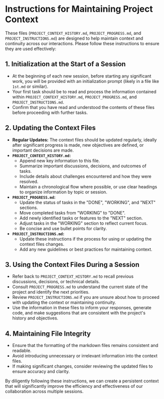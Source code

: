 # Instructions for Maintaining Project Context

These files (`PROJECT_CONTEXT_HISTORY.md`, `PROJECT_PROGRESS.md`, and `PROJECT_INSTRUCTIONS.md`) are designed to help maintain context and continuity across our interactions. Please follow these instructions to ensure they are used effectively:

## 1. Initialization at the Start of a Session

*   At the beginning of each new session, before starting any significant work, you will be provided with an initialization prompt (likely in a file like `1st.md` or similar).
*   Your first task should be to read and process the information contained within `PROJECT_CONTEXT_HISTORY.md`, `PROJECT_PROGRESS.md`, and `PROJECT_INSTRUCTIONS.md`.
*   Confirm that you have read and understood the contents of these files before proceeding with further tasks.

## 2. Updating the Context Files

*   **Regular Updates:** The context files should be updated regularly, ideally after significant progress is made, new objectives are defined, or important decisions are made.
*   **`PROJECT_CONTEXT_HISTORY.md`:**
    *   Append new key information to this file.
    *   Summarize important discussions, decisions, and outcomes of tasks.
    *   Include details about challenges encountered and how they were resolved.
    *   Maintain a chronological flow where possible, or use clear headings to organize information by topic or session.
*   **`PROJECT_PROGRESS.md`:**
    *   Update the status of tasks in the "DONE", "WORKING", and "NEXT" sections.
    *   Move completed tasks from "WORKING" to "DONE".
    *   Add newly identified tasks or features to the "NEXT" section.
    *   Adjust tasks in the "WORKING" section to reflect current focus.
    *   Be concise and use bullet points for clarity.
*   **`PROJECT_INSTRUCTIONS.md`:**
    *   Update these instructions if the process for using or updating the context files changes.
    *   Add any new guidelines or best practices for maintaining context.

## 3. Using the Context Files During a Session

*   Refer back to `PROJECT_CONTEXT_HISTORY.md` to recall previous discussions, decisions, or technical details.
*   Consult `PROJECT_PROGRESS.md` to understand the current state of the project and identify the next priorities.
*   Review `PROJECT_INSTRUCTIONS.md` if you are unsure about how to proceed with updating the context or maintaining continuity.
*   Use the information in these files to inform your responses, generate code, and make suggestions that are consistent with the project's history and objectives.

## 4. Maintaining File Integrity

*   Ensure that the formatting of the markdown files remains consistent and readable.
*   Avoid introducing unnecessary or irrelevant information into the context files.
*   If making significant changes, consider reviewing the updated files to ensure accuracy and clarity.

By diligently following these instructions, we can create a persistent context that will significantly improve the efficiency and effectiveness of our collaboration across multiple sessions.